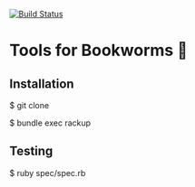 [![Build Status](https://travis-ci.org/stephaniewilkinson/bookmooch.svg?branch=master)](https://travis-ci.org/stephaniewilkinson/bookmooch)
# Tools for Bookworms 📒

## Installation

$ git clone


$ bundle exec rackup


## Testing

$ ruby spec/spec.rb
